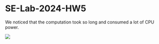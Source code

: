 # SE-Lab-2024-HW5

We noticed that the computation took so long and consumed a lot of CPU power.

![](https://github.com/kiarashk8128/SE-Lab-2024-HW5/blob/main/images/Screenshot%202024-05-04%20223719.png?raw=true)
